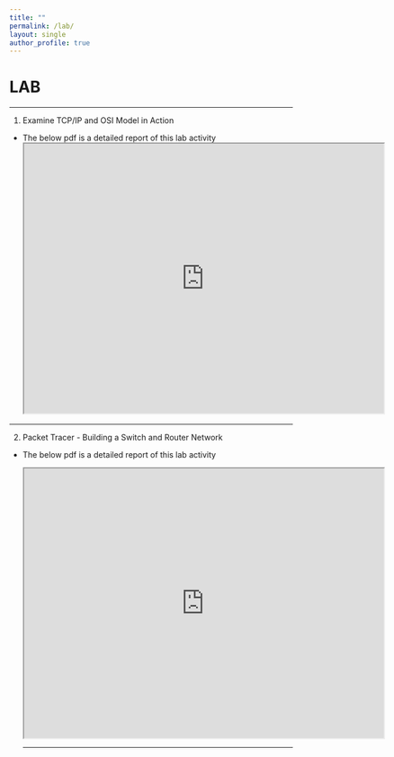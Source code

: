 ```yaml
---
title: ""
permalink: /lab/
layout: single
author_profile: true
---
```

# **LAB**

---

1. Examine TCP/IP and OSI Model in Action
- The below pdf is a detailed report of this lab activity
  <iframe src="https://drive.google.com/file/d/1o9c1HQFhwLRZCb8z_PGKR8-sRffba9oY/preview" width="640" height="480" allow="autoplay"></iframe>

---

2. Packet Tracer - Building a Switch and Router Network
- The below pdf is a detailed report of this lab activity
  <iframe src="https://drive.google.com/file/d/1WL4Zzj0sIzftysf4mSHBuNnABYwLoQko/preview" width="640" height="480" allow="autoplay"></iframe>

  ---
  

